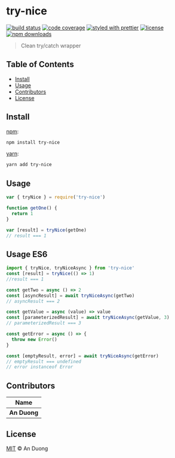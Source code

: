 # try-nice

[![build status](https://img.shields.io/travis/com/anduong96/try-nice.svg)](https://travis-ci.com/anduong96/try-nice)
[![code coverage](https://img.shields.io/codecov/c/github/anduong96/try-nice.svg)](https://codecov.io/gh/anduong96/try-nice)
[![styled with prettier](https://img.shields.io/badge/styled_with-prettier-ff69b4.svg)](https://github.com/prettier/prettier)
[![license](https://img.shields.io/github/license/anduong96/try-nice.svg)](LICENSE)
[![npm downloads](https://img.shields.io/npm/dt/try-nice.svg)](https://npm.im/try-nice)

> Clean try/catch wrapper


## Table of Contents

* [Install](#install)
* [Usage](#usage)
* [Contributors](#contributors)
* [License](#license)


## Install

[npm][]:

```sh
npm install try-nice
```

[yarn][]:

```sh
yarn add try-nice
```


## Usage

```js
var { tryNice } = require('try-nice')

function getOne() {
  return 1
}

var [result] = tryNice(getOne)
// result === 1
```

## Usage ES6

```js
import { tryNice, tryNiceAsync } from 'try-nice'
const [result] = tryNice(() => 1)
//result === 1

const getTwo = async () => 2
const [asyncResult] = await tryNiceAsync(getTwo)
// asyncResult === 2

const getValue = async (value) => value
const [parameterizedResult] = await tryNiceAsync(getValue, 3)
// parameterizedResult === 3

const getError = async () => {
  throw new Error()
}

const [emptyResult, error] = await tryNiceAsync(getError)
// emptyResult === undefined
// error instanceof Error
```


## Contributors

| Name         |
| ------------ |
| **An Duong** |


## License

[MIT](LICENSE) © An Duong


##

[npm]: https://www.npmjs.com/

[yarn]: https://yarnpkg.com/
